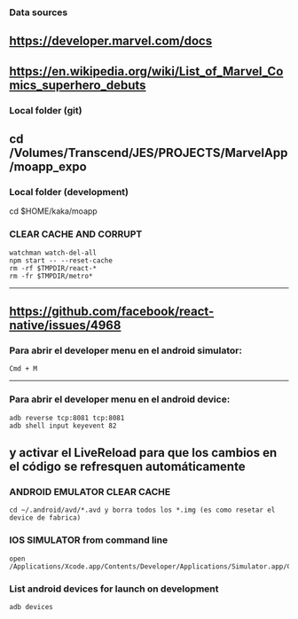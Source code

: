 
### Data sources
https://developer.marvel.com/docs
---

https://en.wikipedia.org/wiki/List_of_Marvel_Comics_superhero_debuts
---

### Local folder (git)
cd /Volumes/Transcend/JES/PROJECTS/MarvelApp/moapp_expo
---
### Local folder (development)
cd $HOME/kaka/moapp

### CLEAR CACHE AND CORRUPT
```
watchman watch-del-all
npm start -- --reset-cache
rm -rf $TMPDIR/react-*
rm -fr $TMPDIR/metro*
```
---

https://github.com/facebook/react-native/issues/4968
---

### Para abrir el developer menu en el android simulator:
```
Cmd + M
```
---

### Para abrir el developer menu en el android device:
```
adb reverse tcp:8081 tcp:8081
adb shell input keyevent 82
```
y activar el LiveReload para que los cambios en el código se refresquen automáticamente
---

### ANDROID EMULATOR CLEAR CACHE

```
cd ~/.android/avd/*.avd y borra todos los *.img (es como resetar el device de fabrica)
```

### IOS SIMULATOR from command line

```
open /Applications/Xcode.app/Contents/Developer/Applications/Simulator.app/Contents/MacOS/Simulator
```

### List android devices for launch on development
```
adb devices
```

